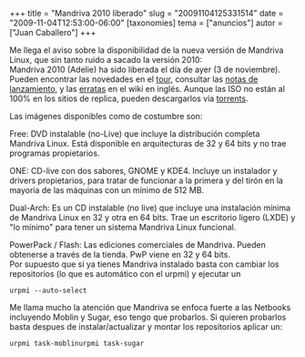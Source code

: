 +++
title = "Mandriva 2010 liberado"
slug = "20091104125331514"
date = "2009-11-04T12:53:00-06:00"
[taxonomies]
tema = ["anuncios"]
autor = ["Juan Caballero"]
+++

Me llega el aviso sobre la disponibilidad de la nueva versión de
Mandriva Linux, que sin tanto ruido a sacado la versión 2010:  
Mandriva 2010 (Adelie) ha sido liberada el día de ayer (3 de
noviembre).  
Pueden encontrar las novedades en el
[tour](http://wiki.mandriva.com/en/2010.0_What%27s_New), consultar las
[notas de lanzamiento](http://wiki.mandriva.com/en/2010_Notes), y las
[erratas](http://wiki.mandriva.com/en/2010_Errata) en el wiki en inglés.
Aunque las ISO no están al 100% en los sitios de replica, pueden
descargarlos vía [torrents](http://torrent.mandriva.com/public/2010.0/).

<!-- more -->
Las imágenes disponibles como de costumbre son:  

Free: DVD instalable (no-Live) que incluye la distribución completa
Mandriva Linux. Está disponible en arquitecturas de 32 y 64 bits y no
trae programas propietarios.

ONE: CD-live con dos sabores, GNOME y KDE4. Incluye un instalador y
drivers propietarios, para tratar de funcionar a la primera y del tirón
en la mayoría de las máquinas con un mínimo de 512 MB.

Dual-Arch: Es un CD instalable (no live) que incluye una instalación
mínima de Mandriva Linux en 32 y otra en 64 bits. Trae un escritorio
ligero (LXDE) y "lo mínimo" para tener un sistema Mandriva Linux
funcional.

PowerPack / Flash: Las ediciones comerciales de Mandriva. Pueden
obtenerse a través de la tienda. PwP viene en 32 y 64 bits.  
Por supuesto que si ya tienes Mandriva instalado basta con cambiar los
repositorios (lo que es automático con el urpmi) y ejecutar un

    urpmi --auto-select

  
Me llama mucho la atención que Mandriva se enfoca fuerte a las Netbooks
incluyendo Moblin y Sugar, eso tengo que probarlos. Si quieren probarlos
basta despues de instalar/actualizar y montar los repositorios aplicar
un:  

    urpmi task-moblinurpmi task-sugar

  

